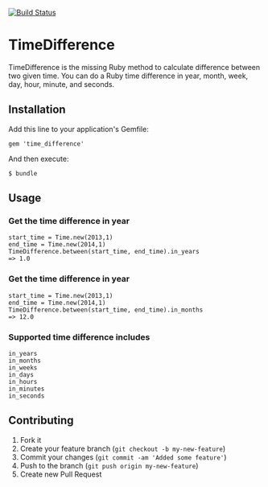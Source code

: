 [![Build Status](https://travis-ci.org/tmlee/time_difference.png)](https://travis-ci.org/tmlee/time_difference)

# TimeDifference

TimeDifference is the missing Ruby method to calculate difference between two given time. You can do a Ruby time difference in year, month, week, day, hour, minute, and seconds.

## Installation

Add this line to your application's Gemfile:

    gem 'time_difference'

And then execute:

    $ bundle

## Usage

### Get the time difference in year

	start_time = Time.new(2013,1)
	end_time = Time.new(2014,1)
	TimeDifference.between(start_time, end_time).in_years
	=> 1.0

### Get the time difference in year

	start_time = Time.new(2013,1)
	end_time = Time.new(2014,1)
	TimeDifference.between(start_time, end_time).in_months
	=> 12.0

### Supported time difference includes

	in_years
	in_months
	in_weeks
	in_days
	in_hours
	in_minutes
	in_seconds
	

## Contributing

1. Fork it
2. Create your feature branch (`git checkout -b my-new-feature`)
3. Commit your changes (`git commit -am 'Added some feature'`)
4. Push to the branch (`git push origin my-new-feature`)
5. Create new Pull Request
